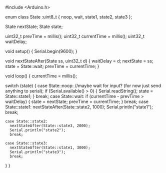 

#include <Arduino.h>

enum class State :uint8_t {
  noop,
  wait,
  state1,
  state2,
  state3
};

State nextState;
State state;

uint32_t prevTime = millis();
uint32_t currentTime = millis();
uint32_t waitDelay;

void setup() {
  Serial.begin(9600);
}

void nextStateAfter(State ss, uint32_t d) {
  waitDelay = d;
  nextState = ss;
  state = State::wait;
  prevTime = currentTime;
}

void loop() {
  currentTime = millis();

  switch (state) {
    case State::noop:
      //maybe wait for input? (for now just send anything to serial);
      if (Serial.available() > 0) {
        Serial.readString();
        state = State::state1;
      }
      break;
    case State::wait:
      if (currentTime - prevTime > waitDelay) {
        state = nextState;
        prevTime = currentTime;
      }
      break;
    case State::state1:
      nextStateAfter(State::state2, 1000);
      Serial.println("state1");
      break;

    case State::state2:
      nextStateAfter(State::state3, 2000);
      Serial.println("state2");
      break;

    case State::state3:
      nextStateAfter(State::state1, 3000);
      Serial.println("state3");
      break;

  }
}
